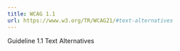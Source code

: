 ```yaml
---
title: WCAG 1.1
url: https://www.w3.org/TR/WCAG21/#text-alternatives
---
```

Guideline 1.1 Text Alternatives